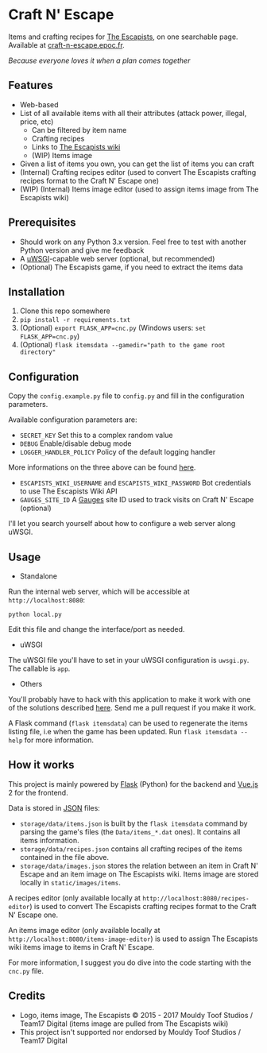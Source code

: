 # Craft N' Escape

Items and crafting recipes for [The Escapists](http://escapistgame.com/), on one searchable page. Available at [craft-n-escape.epoc.fr](https://craft-n-escape.epoc.fr/).

_Because everyone loves it when a plan comes together_

## Features

  - Web-based
  - List of all available items with all their attributes (attack power, illegal, price, etc)
    - Can be filtered by item name
    - Crafting recipes
    - Links to [The Escapists wiki](http://theescapists.gamepedia.com/)
    - (WIP) Items image
  - Given a list of items you own, you can get the list of items you can craft
  - (Internal) Crafting recipes editor (used to convert The Escapists crafting recipes format to the Craft N' Escape one)
  - (WIP) (Internal) Items image editor (used to assign items image from The Escapists wiki)

## Prerequisites

  - Should work on any Python 3.x version. Feel free to test with another Python version and give me feedback
  - A [uWSGI](https://uwsgi-docs.readthedocs.io/en/latest/)-capable web server (optional, but recommended)
  - (Optional) The Escapists game, if you need to extract the items data

## Installation

  1. Clone this repo somewhere
  2. `pip install -r requirements.txt`
  3. (Optional) `export FLASK_APP=cnc.py` (Windows users: `set FLASK_APP=cnc.py`)
  4. (Optional) `flask itemsdata --gamedir="path to the game root directory"`

## Configuration

Copy the `config.example.py` file to `config.py` and fill in the configuration parameters.

Available configuration parameters are:

  - `SECRET_KEY` Set this to a complex random value
  - `DEBUG` Enable/disable debug mode
  - `LOGGER_HANDLER_POLICY` Policy of the default logging handler

More informations on the three above can be found [here](http://flask.pocoo.org/docs/0.12/config/#builtin-configuration-values).

  - `ESCAPISTS_WIKI_USERNAME` and `ESCAPISTS_WIKI_PASSWORD` Bot credentials to use The Escapists Wiki API
  - `GAUGES_SITE_ID` A [Gauges](https://gaug.es/) site ID used to track visits on Craft N' Escape (optional)

I'll let you search yourself about how to configure a web server along uWSGI.

## Usage

  - Standalone

Run the internal web server, which will be accessible at `http://localhost:8080`:

```
python local.py
```

Edit this file and change the interface/port as needed.

  - uWSGI

The uWSGI file you'll have to set in your uWSGI configuration is `uwsgi.py`. The callable is `app`.

  - Others

You'll probably have to hack with this application to make it work with one of the solutions described
[here](http://flask.pocoo.org/docs/0.12/deploying/). Send me a pull request if you make it work.

A Flask command (`flask itemsdata`) can be used to regenerate the items listing file, i.e when the game has been
updated. Run `flask itemsdata --help` for more information.

## How it works

This project is mainly powered by [Flask](http://flask.pocoo.org/) (Python) for the backend and
[Vue.js](http://vuejs.org/) 2 for the frontend.

Data is stored in [JSON](https://en.wikipedia.org/wiki/JSON) files:

  - `storage/data/items.json` is built by the `flask itemsdata` command by parsing the game's files (the `Data/items_*.dat` ones). It contains all items information.
  - `storage/data/recipes.json` contains all crafting recipes of the items contained in the file above.
  - `storage/data/images.json` stores the relation between an item in Craft N' Escape and an item image on The Escapists wiki. Items image are stored locally in `static/images/items`.

A recipes editor (only available locally at `http://localhost:8080/recipes-editor`) is used to convert
The Escapists crafting recipes format to the Craft N' Escape one.

An items image editor (only available locally at `http://localhost:8080/items-image-editor`) is used to
assign The Escapists wiki items image to items in Craft N' Escape.

For more information, I suggest you do dive into the code starting with the `cnc.py` file.

## Credits

  - Logo, items image, The Escapists © 2015 - 2017 Mouldy Toof Studios / Team17 Digital (items image are pulled from The Escapists wiki)
  - This project isn't supported nor endorsed by Mouldy Toof Studios / Team17 Digital
